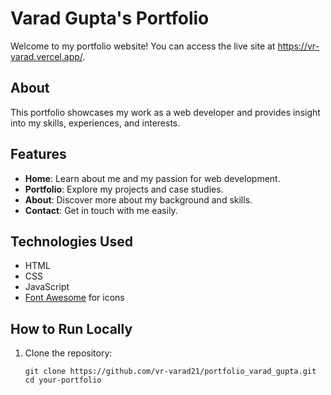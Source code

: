 # Varad Gupta's Portfolio

Welcome to my portfolio website! You can access the live site at https://vr-varad.vercel.app/.

## About

This portfolio showcases my work as a web developer and provides insight into my skills, experiences, and interests.

## Features

- **Home**: Learn about me and my passion for web development.
- **Portfolio**: Explore my projects and case studies.
- **About**: Discover more about my background and skills.
- **Contact**: Get in touch with me easily.

## Technologies Used

- HTML
- CSS
- JavaScript
- [Font Awesome](https://fontawesome.com/) for icons

## How to Run Locally

1. Clone the repository:

   ```shell
   git clone https://github.com/vr-varad21/portfolio_varad_gupta.git
   cd your-portfolio
